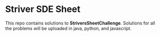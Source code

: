 # Striver SDE Sheet
This repo contains solutions to **StriversSheetChallenge**.
Solutions for all the problems will be uploaded in java, python, and javascript.